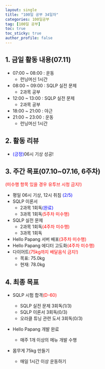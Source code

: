 ```yaml
---
layout: single
title: "100일 공부 34일차"
categories: 100일공부
tag: [100일 공부]
toc: true
toc_sticky: true
author_profile: false
---
```


## 1. 금일 활동 내용(07.11)

* 07:00 ~ 08:00 : 운동
  * 런닝머신 1시간
* 08:00 ~ 09:00 : SQLP 실전 문제
  * 2과목 공부
* 12:00 ~ 13:00 : SQLP 실전 문제
  * 2과목 공부
* 18:00 ~ 21:00 : 야근
* 21:00 ~ 23:00 : 운동
  * 런닝머신 1시간



## 2. 활동 리뷰

* <span style = "color:blue">(긍정)</span>06시 기상 성공!




##  3. 주간 목표(07.10~07.16, 6주차)

<span style = "color:red">(미수행 항목 있을 경우 유투브 시청 금지!)</span>

* 평일 06시 기상, 12시 취침 <span style = "color:blue">(2/5)</span>
* SQLP 이론서 
  * 2과목 1회독<span style = "color:blue">(완료)</span>
  * 3과목 1회독<span style = "color:red">(5주차 미수행)</span>
* SQLP 실전 문제
  * 2과목 1회독<span style = "color:red">(4주차 미수행)</span>
  * 3과목 1회독
* Hello Papang 서버 배포<span style = "color:red">(3주차 미수행)</span>
* Hello Papang 에디터 고도화<span style = "color:red">(4주차 미수행)</span>
* 다이어트<span style = "color:red">(75kg까지 배달음식 금지!)</span>
  * 목표: 75.0kg
  * 현재: 78.0kg



## 4. 최종 목표

* SQLP 시험 합격<span style = "color:red">(D-60)</span>
  * SQLP 실전 문제 3회독(1/3)
  * SQLP 이론서 3회독(0/3)
  * 오라클 튜닝 관련 도서 3회독(0/3)
* Hello Papang 개발 완료
  * 매주 1개 이상의 메뉴 개발 수행

* 몸무게 75kg 만들기
  * 매일 1시간 이상 운동하기

